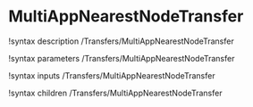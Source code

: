 <!-- MOOSE Documentation Stub: Remove this when content is added. -->

# MultiAppNearestNodeTransfer

!syntax description /Transfers/MultiAppNearestNodeTransfer

!syntax parameters /Transfers/MultiAppNearestNodeTransfer

!syntax inputs /Transfers/MultiAppNearestNodeTransfer

!syntax children /Transfers/MultiAppNearestNodeTransfer
